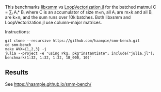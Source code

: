 This benchmarks [libxsmm](https://github.com/hfp/libxsmm) vs [LoopVectorization.jl](https://github.com/JuliaSIMD/LoopVectorization.jl) for the batched matmul C = ∑ᵢ Aᵢ* Bᵢ where C is an accumulator of size m×n, all Aᵢ are m×k and all Bᵢ are k×n, and the sum runs over 10k batches. Both libxsmm and LoopVectorization.jl use column-major matrices.

Instructions:

```console
git clone --recursive https://github.com/haampie/smm-bench.git
cd smm-bench
make AVX={1,2,3} -j
julia --project -e 'using Pkg; pkg"instantiate"; include("julia.jl"); benchmark(1:32, 1:32, 1:32, 10_000, 10)'
```

## Results

See https://haampie.github.io/smm-bench/